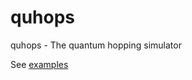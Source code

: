 # quhops
quhops - The quantum hopping simulator

See [examples](https://github.com/kaykhos/quhops/blob/master/examples.ipynb)
